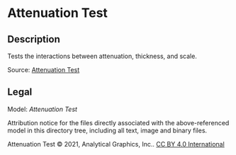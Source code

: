 # Attenuation Test

## Description

Tests the interactions between attenuation, thickness, and scale.

Source: [Attenuation Test](https://github.com/KhronosGroup/glTF-Sample-Assets/tree/6f5b2f56eb285aa25b86f2de992596e596c5182d/Models/AttenuationTest)

## Legal

Model: *Attenuation Test*

Attribution notice for the files directly associated with the above-referenced model in this directory tree, including all text, image and binary files.

Attenuation Test &copy; 2021, Analytical Graphics, Inc.. [CC BY 4.0 International](https://creativecommons.org/licenses/by/4.0/legalcode)
